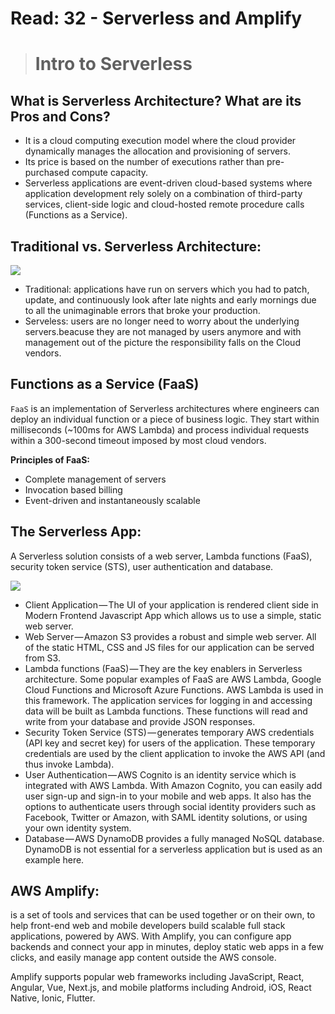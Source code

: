 # Read: 32 - Serverless and Amplify

> # Intro to Serverless

## What is Serverless Architecture? What are its Pros and Cons?

- It is a cloud computing execution model where the cloud provider dynamically manages the allocation and provisioning of servers.
- Its price is based on the number of executions rather than pre-purchased compute capacity.
- Serverless applications are event-driven cloud-based systems where application development rely solely on a combination of third-party services, client-side logic and cloud-hosted remote procedure calls (Functions as a Service).

## Traditional vs. Serverless Architecture:

<img src = "https://hackernoon.com/hn-images/1*x_v5NRC3TTMt1MaYl1gMUg.jpeg">

- Traditional: applications have run on servers which you had to patch, update, and continuously look after late nights and early mornings due to all the unimaginable errors that broke your production.
- Serveless: users are no longer need to worry about the underlying servers.beacuse they are not managed by users anymore and with management out of the picture the responsibility falls on the Cloud vendors.

## Functions as a Service (FaaS)

`FaaS` is an implementation of Serverless architectures where engineers can deploy an individual function or a piece of business logic. They start within milliseconds (~100ms for AWS Lambda) and process individual requests within a 300-second timeout imposed by most cloud vendors.

**Principles of FaaS:**

- Complete management of servers
- Invocation based billing
- Event-driven and instantaneously scalable

## The Serverless App:

A Serverless solution consists of a web server, Lambda functions (FaaS), security token service (STS), user authentication and database.

<img src = "https://hackernoon.com/hn-images/1*TIrjN7EjLUVJmJ6YvHR7Dg.png">

- Client Application — The UI of your application is rendered client side in Modern Frontend Javascript App which allows us to use a simple, static web server.
- Web Server — Amazon S3 provides a robust and simple web server. All of the static HTML, CSS and JS files for our application can be served from S3.
- Lambda functions (FaaS) — They are the key enablers in Serverless architecture. Some popular examples of FaaS are AWS Lambda, Google Cloud Functions and Microsoft Azure Functions. AWS Lambda is used in this framework. The application services for logging in and accessing data will be built as Lambda functions. These functions will read and write from your database and provide JSON responses.
- Security Token Service (STS) — generates temporary AWS credentials (API key and secret key) for users of the application. These temporary credentials are used by the client application to invoke the AWS API (and thus invoke Lambda).
- User Authentication — AWS Cognito is an identity service which is integrated with AWS Lambda. With Amazon Cognito, you can easily add user sign-up and sign-in to your mobile and web apps. It also has the options to authenticate users through social identity providers such as Facebook, Twitter or Amazon, with SAML identity solutions, or using your own identity system.
- Database — AWS DynamoDB provides a fully managed NoSQL database. DynamoDB is not essential for a serverless application but is used as an example here.

## AWS Amplify:

is a set of tools and services that can be used together or on their own, to help front-end web and mobile developers build scalable full stack applications, powered by AWS. With Amplify, you can configure app backends and connect your app in minutes, deploy static web apps in a few clicks, and easily manage app content outside the AWS console.

Amplify supports popular web frameworks including JavaScript, React, Angular, Vue, Next.js, and mobile platforms including Android, iOS, React Native, Ionic, Flutter.